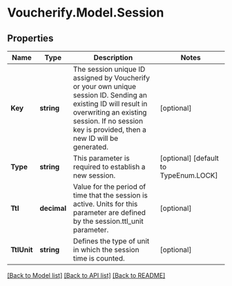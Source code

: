 # Voucherify.Model.Session

## Properties

Name | Type | Description | Notes
------------ | ------------- | ------------- | -------------
**Key** | **string** | The session unique ID assigned by Voucherify or your own unique session ID. Sending an existing ID will result in overwriting an existing session. If no session key is provided, then a new ID will be generated. | [optional] 
**Type** | **string** | This parameter is required to establish a new session. | [optional] [default to TypeEnum.LOCK]
**Ttl** | **decimal** | Value for the period of time that the session is active. Units for this parameter are defined by the session.ttl_unit parameter. | [optional] 
**TtlUnit** | **string** | Defines the type of unit in which the session time is counted. | [optional] 

[[Back to Model list]](../../README.md#documentation-for-models) [[Back to API list]](../../README.md#documentation-for-api-endpoints) [[Back to README]](../../README.md)

